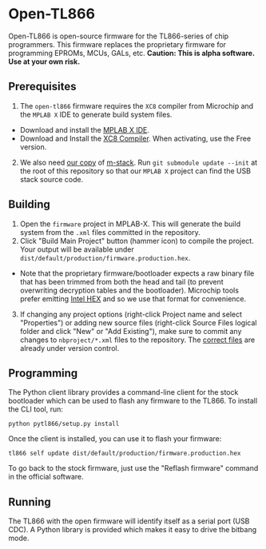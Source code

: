 # Open-TL866
Open-TL866 is open-source firmware for the TL866-series of chip programmers.
This firmware replaces the proprietary firmware for programming EPROMs, MCUs, GALs, etc.
**Caution: This is alpha software. Use at your own risk.**

## Prerequisites
1. The `open-tl866` firmware requires the `XC8` compiler from Microchip and the `MPLAB X` IDE to generate build system files.
  * Download and install the [MPLAB X IDE](http://www.microchip.com/mplab/mplab-x-ide).
  * Download and Install the [XC8 Compiler](http://www.microchip.com/mplab/compilers).
  When activating, use the Free version.

2. We also need [our copy](https://github.com/ProgHQ/m-stack) of [m-stack](http://www.signal11.us/oss/m-stack/).
Run `git submodule update --init` at the root of this repository so that our `MPLAB X` project can find the USB stack source code.

## Building
1. Open the `firmware` project in MPLAB-X. This will generate the build system from the `.xml` files committed in the repository.
2. Click "Build Main Project" button (hammer icon) to compile the project.
Your output will be available under `dist/default/production/firmware.production.hex`.
  * Note that the proprietary firmware/bootloader expects a raw binary file that has been trimmed from both the head and tail (to prevent overwriting decryption tables and the bootloader).
  Microchip tools prefer emitting [Intel HEX](https://en.wikipedia.org/wiki/Intel_HEX) and so we use that format for convenience.

3. If changing any project options (right-click Project name and select "Properties") or adding new source files (right-click Source Files logical folder and click "New" or "Add Existing"), make sure to commit any changes to `nbproject/*.xml` files to the repository.
The [correct files](http://microchipdeveloper.com/faq:72) are already under version control.

## Programming

The Python client library provides a command-line client for the stock
bootloader which can be used to flash any firmware to the TL866.
To install the CLI tool, run:

```python pytl866/setup.py install```

Once the client is installed, you can use it to flash your firmware:

```tl866 self update dist/default/production/firmware.production.hex```

To go back to the stock firmware, just use the "Reflash firmware"
command in the official software.

## Running

The TL866 with the open firmware will identify itself as a serial port (USB CDC).
A Python library is provided which makes it easy to drive the bitbang mode.
